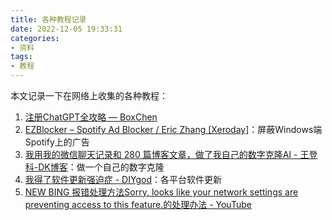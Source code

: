 ```yaml
---
title: 各种教程记录
date: 2022-12-05 19:33:31
categories:
- 资料
tags:
- 教程
---
```

本文记录一下在网络上收集的各种教程：
<!--more-->

1. [注册ChatGPT全攻略 — BoxChen](https://mirror.xyz/boxchen.eth/9O9CSqyKDj4BKUIil7NC1Sa1LJM-3hsPqaeW_QjfFBc)
2. [EZBlocker – Spotify Ad Blocker / Eric Zhang [Xeroday]](https://www.ericzhang.me/projects/spotify-ad-blocker-ezblocker/)：屏蔽Windows端Spotify上的广告
3. [我用我的微信聊天记录和 280 篇博客文章，做了我自己的数字克隆AI - 王登科-DK博客](https://greatdk.com/1908.html)：做一个自己的数字克隆
4. [我得了软件更新强迫症 - DIYgod](https://diygod.me/software-update)：各平台软件更新
5. [NEW BING 报错处理方法Sorry, looks like your network settings are preventing access to this feature.的处理办法 - YouTube](https://www.youtube.com/watch?v=mc6XrQy63D0&ab_channel=IT%E6%96%B0%E6%89%8B%E6%9D%91)







